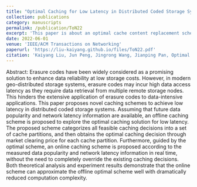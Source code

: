 ```yaml
---
title: "Optimal Caching for Low Latency in Distributed Coded Storage Systems"
collection: publications
category: manuscripts
permalink: /publication/ToN22
excerpt: 'This paper is about an optimal cache content replacement scheme in geo-distributed cloud/edge networks.'
date: 2022-06-01
venue: 'IEEE/ACM Transactions on Networking'
paperurl: 'https://liu-kaiyang.github.io/files/ToN22.pdf'
citation: 'Kaiyang Liu, Jun Peng, Jingrong Wang, Jianping Pan, Optimal caching for low latency in distributed coded storage systems, IEEE/ACM Transactions on Networking, vol. 30, no. 3, pp. 1132–1145, 2022.'
---
```


Abstract: Erasure codes have been widely considered as a promising solution to enhance data reliability at low storage costs. However, in modern geo-distributed storage systems, erasure codes may incur high data access latency as they require data retrieval from multiple remote storage nodes. This hinders the extensive application of erasure codes to data-intensive applications. This paper proposes novel caching schemes to achieve low latency in distributed coded storage systems. Assuming that future data popularity and network latency information are available, an offline caching scheme is proposed to explore the optimal caching solution for low latency. The proposed scheme categorizes all feasible caching decisions into a set of cache partitions, and then obtains the optimal caching decision through market clearing price for each cache partition. Furthermore, guided by the optimal scheme, an online caching scheme is proposed according to the measured data popularity and network latency information in real time, without the need to completely override the existing caching decisions. Both theoretical analysis and experiment results demonstrate that the online scheme can approximate the offline optimal scheme well with dramatically reduced computation complexity.
